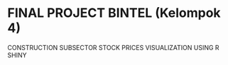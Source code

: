 # FINAL PROJECT BINTEL (Kelompok 4)
CONSTRUCTION SUBSECTOR STOCK PRICES VISUALIZATION USING R SHINY
